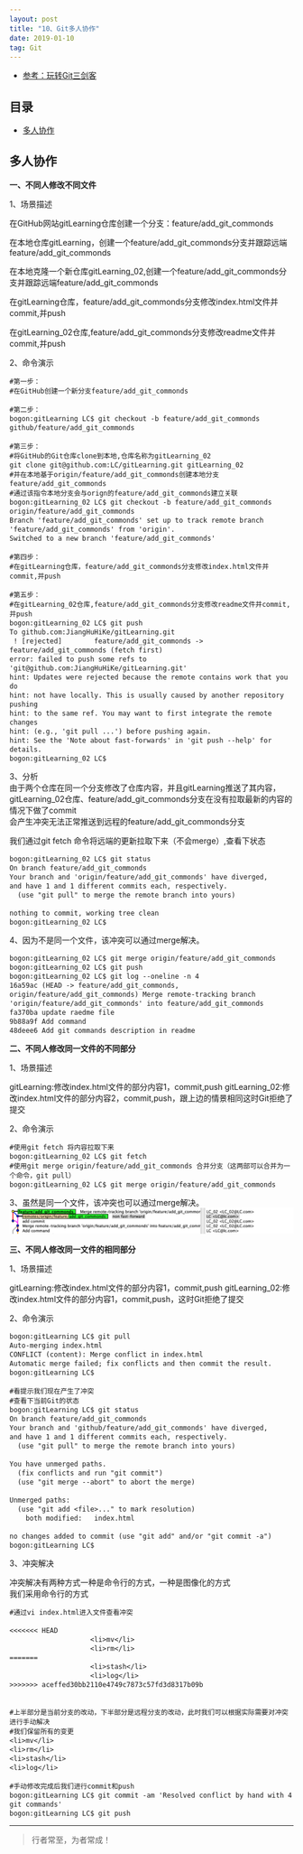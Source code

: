 ```yaml
---
layout: post
title: "10、Git多人协作"
date: 2019-01-10
tag: Git
---   
```


- [参考：玩转Git三剑客](https://time.geekbang.org/course/intro/100021601)



## 目录
* [多人协作](#content1)


<!-- ************************************************ -->
## <a id="content1"></a>多人协作

**一、不同人修改不同文件**


1、场景描述

在GitHub网站gitLearning仓库创建一个分支：feature/add_git_commonds

在本地仓库gitLearning，创建一个feature/add_git_commonds分支并跟踪远端feature/add_git_commonds

在本地克隆一个新仓库gitLearning_02,创建一个feature/add_git_commonds分支并跟踪远端feature/add_git_commonds

在gitLearning仓库，feature/add_git_commonds分支修改index.html文件并commit,并push

在gitLearning_02仓库,feature/add_git_commonds分支修改readme文件并commit,并push


2、命令演示

```
#第一步：
#在GitHub创建一个新分支feature/add_git_commonds

#第二步：
bogon:gitLearning LC$ git checkout -b feature/add_git_commonds github/feature/add_git_commonds

#第三步：
#将GitHub的Git仓库clone到本地,仓库名称为gitLearning_02
git clone git@github.com:LC/gitLearning.git gitLearning_02
#并在本地基于origin/feature/add_git_commonds创建本地分支feature/add_git_commonds
#通过该指令本地分支会与orign的feature/add_git_commonds建立关联
bogon:gitLearning_02 LC$ git checkout -b feature/add_git_commonds origin/feature/add_git_commonds
Branch 'feature/add_git_commonds' set up to track remote branch 'feature/add_git_commonds' from 'origin'.
Switched to a new branch 'feature/add_git_commonds'

#第四步：
#在gitLearning仓库，feature/add_git_commonds分支修改index.html文件并commit,并push

#第五步：
#在gitLearning_02仓库,feature/add_git_commonds分支修改readme文件并commit,并push
bogon:gitLearning_02 LC$ git push
To github.com:JiangHuHiKe/gitLearning.git
 ! [rejected]        feature/add_git_commonds -> feature/add_git_commonds (fetch first)
error: failed to push some refs to 'git@github.com:JiangHuHiKe/gitLearning.git'
hint: Updates were rejected because the remote contains work that you do
hint: not have locally. This is usually caused by another repository pushing
hint: to the same ref. You may want to first integrate the remote changes
hint: (e.g., 'git pull ...') before pushing again.
hint: See the 'Note about fast-forwards' in 'git push --help' for details.
bogon:gitLearning_02 LC$ 
```
3、分析     
由于两个仓库在同一个分支修改了仓库内容，并且gitLearning推送了其内容，   
gitLearning_02仓库、feature/add_git_commonds分支在没有拉取最新的内容的情况下做了commit     
会产生冲突无法正常推送到远程的feature/add_git_commonds分支      

我们通过git fetch 命令将远端的更新拉取下来（不会merge）,查看下状态
```
bogon:gitLearning_02 LC$ git status 
On branch feature/add_git_commonds
Your branch and 'origin/feature/add_git_commonds' have diverged,
and have 1 and 1 different commits each, respectively.
  (use "git pull" to merge the remote branch into yours)

nothing to commit, working tree clean
bogon:gitLearning_02 LC$ 
```
4、因为不是同一个文件，该冲突可以通过merge解决。

```
bogon:gitLearning_02 LC$ git merge origin/feature/add_git_commonds
bogon:gitLearning_02 LC$ git push
bogon:gitLearning_02 LC$ git log --oneline -n 4
16a59ac (HEAD -> feature/add_git_commonds, origin/feature/add_git_commonds) Merge remote-tracking branch 'origin/feature/add_git_commonds' into feature/add_git_commonds
fa370ba update raedme file
9b88a9f Add command
48deee6 Add git commands description in readme
```


**二、不同人修改同一文件的不同部分**

1、场景描述

gitLearning:修改index.html文件的部分内容1，commit,push
gitLearning_02:修改index.html文件的部分内容2，commit,push，跟上边的情景相同这时Git拒绝了提交    

2、命令演示
```
#使用git fetch 将内容拉取下来
bogon:gitLearning_02 LC$ git fetch
#使用git merge origin/feature/add_git_commonds 合并分支（这两部可以合并为一个命令，git pull）
bogon:gitLearning_02 LC$ git merge origin/feature/add_git_commonds
```
3、虽然是同一个文件，该冲突也可以通过merge解决。
<img src="/images/Git/git10_0.png" alt="img">


**三、不同人修改同一文件的相同部分**

1、场景描述

gitLearning:修改index.html文件的部分内容1，commit,push
gitLearning_02:修改index.html文件的部分内容1，commit,push，这时Git拒绝了提交    

2、命令演示

```
bogon:gitLearning LC$ git pull
Auto-merging index.html
CONFLICT (content): Merge conflict in index.html
Automatic merge failed; fix conflicts and then commit the result.
bogon:gitLearning LC$ 

#看提示我们现在产生了冲突
#查看下当前Git的状态
bogon:gitLearning LC$ git status
On branch feature/add_git_commonds
Your branch and 'github/feature/add_git_commonds' have diverged,
and have 1 and 1 different commits each, respectively.
  (use "git pull" to merge the remote branch into yours)

You have unmerged paths.
  (fix conflicts and run "git commit")
  (use "git merge --abort" to abort the merge)

Unmerged paths:
  (use "git add <file>..." to mark resolution)
	both modified:   index.html

no changes added to commit (use "git add" and/or "git commit -a")
bogon:gitLearning LC$ 
```

3、冲突解决

冲突解决有两种方式一种是命令行的方式，一种是图像化的方式    
我们采用命令行的方式

```
#通过vi index.html进入文件查看冲突

<<<<<<< HEAD
                    <li>mv</li>
                    <li>rm</li>
=======
                    <li>stash</li>
                    <li>log</li>
>>>>>>> aceffed30bb2110e4749c7873c57fd3d8317b09b


#上半部分是当前分支的改动，下半部分是远程分支的改动，此时我们可以根据实际需要对冲突进行手动解决
#我们保留所有的变更
<li>mv</li>
<li>rm</li>
<li>stash</li>
<li>log</li>

#手动修改完成后我们进行commit和push
bogon:gitLearning LC$ git commit -am 'Resolved conflict by hand with 4 git commands'
bogon:gitLearning LC$ git push
```






----------
>  行者常至，为者常成！



